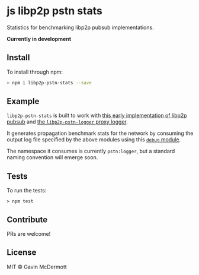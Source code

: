 # js libp2p pstn stats

Statistics for benchmarking libp2p pubsub implementations.

**Currently in development**

## Install

To install through npm:

```sh
> npm i libp2p-pstn-stats --save
```

## Example

`libp2p-pstn-stats` is built to work with [this early implementation of libp2p pubsub](https://github.com/libp2p/js-libp2p-floodsub) and [the `libp2p-pstn-logger` proxy logger](https://github.com/gavinmcdermott/js-libp2p-pstn-logger/). 


It generates propagation benchmark stats for the network by consuming the output log file specified by the above modules using this [`debug` module](https://github.com/visionmedia/debug).

The namespace it consumes is currently `pstn:logger`, but a standard naming convention will emerge soon.

## Tests

To run the tests:

`> npm test`

## Contribute

PRs are welcome!

## License

MIT © Gavin McDermott
